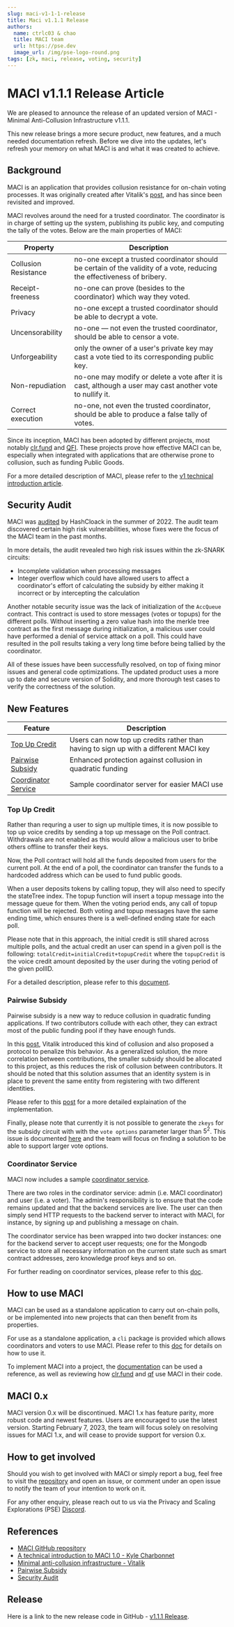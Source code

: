 ```yaml
---
slug: maci-v1-1-1-release
title: Maci v1.1.1 Release
authors:
  name: ctrlc03 & chao
  title: MACI team
  url: https://pse.dev
  image_url: /img/pse-logo-round.png
tags: [zk, maci, release, voting, security]
---
```


# MACI v1.1.1 Release Article

We are pleased to announce the release of an updated version of MACI - Minimal Anti-Collusion Infrastructure v1.1.1.

This new release brings a more secure product, new features, and a much needed documentation refresh. Before we dive into the updates, let's refresh your memory on what MACI is and what it was created to achieve.

## Background

MACI is an application that provides collusion resistance for on-chain voting processes. It was originally created after Vitalik's [post](https://ethresear.ch/t/minimal-anti-collusion-infrastructure/5413), and has since been revisited and improved.

MACI revolves around the need for a trusted coordinator. The coordinator is in charge of setting up the system, publishing its public key, and computing the tally of the votes. Below are the main properties of MACI:

| Property             | Description                                                                                                             |
| -------------------- | ----------------------------------------------------------------------------------------------------------------------- |
| Collusion Resistance | no-one except a trusted coordinator should be certain of the validity of a vote, reducing the effectiveness of bribery. |
| Receipt-freeness     | no-one can prove (besides to the coordinator) which way they voted.                                                     |
| Privacy              | no-one except a trusted coordinator should be able to decrypt a vote.                                                   |
| Uncensorability      | no-one — not even the trusted coordinator, should be able to censor a vote.                                             |
| Unforgeability       | only the owner of a user's private key may cast a vote tied to its corresponding public key.                            |
| Non-repudiation      | no-one may modify or delete a vote after it is cast, although a user may cast another vote to nullify it.               |
| Correct execution    | no-one, not even the trusted coordinator, should be able to produce a false tally of votes.                             |

Since its inception, MACI has been adopted by different projects, most notably [clr.fund](https://github.com/clrfund) and [QFI](https://github.com/quadratic-funding/qfi/tree/feat/code-freeze). These projects prove how effective MACI can be, especially when integrated with applications that are otherwise prone to collusion, such as funding Public Goods.

For a more detailed description of MACI, please refer to the [v1 technical introduction article](https://medium.com/privacy-scaling-explorations/a-technical-introduction-to-maci-1-0-db95c3a9439a).

## Security Audit

MACI was [audited](/audit_reports/202220930_Hashcloak_audit_report.pdf) by HashCloack in the summer of 2022. The audit team discovered certain high risk vulnerabilities, whose fixes were the focus of the MACI team in the past months.

In more details, the audit revealed two high risk issues within the zk-SNARK circuits:

- Incomplete validation when processing messages
- Integer overflow which could have allowed users to affect a coordinator's effort of calculating the subsidy by either making it incorrect or by intercepting the calculation

Another notable security issue was the lack of initialization of the `AccQueue` contract. This contract is used to store messages (votes or topups) for the different polls. Without inserting a zero value hash into the merkle tree contract as the first message during initialization, a malicious user could have performed a denial of service attack on a poll. This could have resulted in the poll results taking a very long time before being tallied by the coordinator.

All of these issues have been successfully resolved, on top of fixing minor issues and general code optimizations. The updated product uses a more up to date and secure version of Solidity, and more thorough test cases to verify the correctness of the solution.

## New Features

| Feature                                                                                                        | Description                                                                          |
| -------------------------------------------------------------------------------------------------------------- | ------------------------------------------------------------------------------------ |
| [Top Up Credit](https://hackmd.io/@chaosma/rkyPfI7Iq)                                                          | Users can now top up credits rather than having to sign up with a different MACI key |
| [Pairwise Subsidy](https://ethresear.ch/t/pairwise-coordination-subsidies-a-new-quadratic-funding-design/5553) | Enhanced protection against collusion in quadratic funding                           |
| [Coordinator Service](https://github.com/privacy-scaling-explorations/maci/tree/v1/server)                     | Sample coordinator server for easier MACI use                                        |

### Top Up Credit

Rather than requring a user to sign up multiple times, it is now possible to top up voice credits by sending a top up message on the Poll contract. Withdrawals are not enabled as this would allow a malicious user to bribe others offline to transfer their keys.

Now, the Poll contract will hold all the funds deposited from users for the current poll. At the end of a poll, the coordinator can transfer the funds to a hardcoded address which can be used to fund public goods.

When a user deposits tokens by calling topup, they will also need to specify the stateTree index. The topup function will insert a topup message into the message queue for them. When the voting period ends, any call of topup function will be rejected. Both voting and topup messages have the same ending time, which ensures there is a well-defined ending state for each poll.

Please note that in this approach, the initial credit is still shared across multiple polls, and the actual credit an user can spend in a given poll is the following: `totalCredit=initialCredit+topupCredit` where the `topupCredit` is the voice credit amount deposited by the user during the voting period of the given pollID.

For a detailed description, please refer to this [document](https://hackmd.io/@chaosma/rkyPfI7Iq).

### Pairwise Subsidy

Pairwise subsidy is a new way to reduce collusion in quadratic funding applications. If two contributors collude with each other, they can extract most of the public funding pool if they have enough funds.

In this [post](https://ethresear.ch/t/pairwise-coordination-subsidies-a-new-quadratic-funding-design/5553), Vitalik introduced this kind of collusion and also proposed a protocol to penalize this behavior. As a generalized solution, the more correlation between contributions, the smaller subsidy should be allocated to this project, as this reduces the risk of collusion between contributors. It should be noted that this solution assumes that an identity system is in place to prevent the same entity from registering with two different identities.

Please refer to this [post](https://hackmd.io/@chaosma/H1_9xmT2K) for a more detailed explaination of the implementation.

Finally, please note that currently it is not possible to generate the `zkeys` for the subsidy circuit with with the `vote options` parameter larger than $5^2$. This issue is documented [here](https://github.com/privacy-scaling-explorations/maci/issues/584) and the team will focus on finding a solution to be able to support larger vote options.

### Coordinator Service

MACI now includes a sample [coordinator service](https://github.com/privacy-scaling-explorations/maci/tree/v1/server).

There are two roles in the cordinator service: admin (i.e. MACI coordinator) and user (i.e. a voter). The admin's responsibility is to ensure that the code remains updated and that the backend services are live. The user can then simply send HTTP requests to the backend server to interact with MACI, for instance, by signing up and publishing a message on chain.

The coordinator service has been wrapped into two docker instances: one for the backend server to accept user requests; one for the Mongodb service to store all necessary information on the current state such as smart contract addresses, zero knowledge proof keys and so on.

For further reading on coordinator services, please refer to this [doc](https://hackmd.io/@chaosma/SJtsfzKnF).

## How to use MACI

MACI can be used as a standalone application to carry out on-chain polls, or be implemented into new projects that can then benefit from its properties.

For use as a standalone application, a `cli` package is provided which allows coordinators and voters to use MACI. Please refer to this [doc](https://maci.pse.dev/docs/cli.html) for details on how to use it.

To implement MACI into a project, the [documentation](https://maci.pse.dev/docs/introduction) can be used a reference, as well as reviewing how [clr.fund](https://github.com/clrfund) and [qf](https://github.com/privacy-scaling-explorations/qf) use MACI in their code.

## MACI 0.x

MACI version 0.x will be discontinued. MACI 1.x has feature parity, more robust code and newest features. Users are encouraged to use the latest version. Starting February 7, 2023, the team will focus solely on resolving issues for MACI 1.x, and will cease to provide support for version 0.x.

## How to get involved

Should you wish to get involved with MACI or simply report a bug, feel free to visit the [repository](https://github.com/privacy-scaling-explorations/maci/tree/v1) and open an issue, or comment under an open issue to notify the team of your intention to work on it.

For any other enquiry, please reach out to us via the Privacy and Scaling Explorations (PSE) [Discord](https://discord.gg/bTdZfpc69U).

## References

- [MACI GitHub repository](https://github.com/privacy-scaling-explorations/maci/tree/v1)
- [A technical introduction to MACI 1.0 - Kyle Charbonnet](https://medium.com/privacy-scaling-explorations/a-technical-introduction-to-maci-1-0-db95c3a9439a)
- [Minimal anti-collusion infrastructure - Vitalik](https://ethresear.ch/t/minimal-anti-collusion-infrastructure/5413)
- [Pairwise Subsidy](https://ethresear.ch/t/pairwise-coordination-subsidies-a-new-quadratic-funding-design/5553)
- [Security Audit](https://github.com/privacy-scaling-explorations/maci/blob/v1/audit/202220930_Hashcloak_audit_report.pdf)

## Release

Here is a link to the new release code in GitHub - [v1.1.1 Release](https://github.com/privacy-scaling-explorations/maci/releases/tag/v1.1.1).
